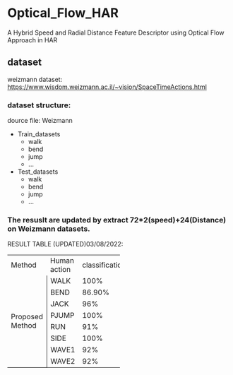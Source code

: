 # Optical_Flow_HAR
A Hybrid Speed and Radial Distance Feature Descriptor using Optical Flow Approach in HAR
## dataset 
weizmann dataset: https://www.wisdom.weizmann.ac.il/~vision/SpaceTimeActions.html
### dataset structure: 
dource file: Weizmann 
- Train_datasets
  - walk
  - bend
  - jump
  - ...
- Test_datasets
  - walk
  - bend
  - jump
  - ...
###  The resuslt are updated by extract 72*2(speed)+24(Distance) on Weizmann datasets.
RESULT TABLE (UPDATED)03/08/2022:
<table width="255" border="0" cellpadding="0" cellspacing="0" style="width:191.25pt;border-collapse:collapse;table-layout:fixed;">
   <colgroup><col width="72" span="2" style="width:54.00pt;">
   <col width="111" style="mso-width-source:userset;mso-width-alt:3552;">
   </colgroup><tbody><tr height="46" style="height:34.50pt;">
    <td class="xl65" height="46" width="72" style="height:34.50pt;width:54.00pt;" x:str="">Method</td>
    <td class="xl65" width="72" style="width:54.00pt;" x:str="">Human action</td>
    <td class="xl65" width="111" style="width:83.25pt;" x:str="">classification</td>
   </tr>
   <tr height="23" style="height:17.25pt;">
    <td class="xl66" height="184" rowspan="8" style="height:138.00pt;border-right:.5pt solid windowtext;border-bottom:.5pt solid windowtext;" x:str="">Proposed Method</td>
    <td class="xl65" x:str="">WALK</td>
    <td class="xl67" x:num="1.">100%</td>
   </tr>
   <tr height="23" style="height:17.25pt;">
    <td class="xl65" x:str="">BEND</td>
    <td class="xl68" x:num="0.86900000000000011">86.90%</td>
   </tr>
   <tr height="23" style="height:17.25pt;">
    <td class="xl65" x:str="">JACK</td>
    <td class="xl67" x:num="0.95999999999999996">96%</td>
   </tr>
   <tr height="23" style="height:17.25pt;">
    <td class="xl65" x:str="">PJUMP</td>
    <td class="xl67" x:num="1.">100%</td>
   </tr>
   <tr height="23" style="height:17.25pt;">
    <td class="xl65" x:str="">RUN</td>
    <td class="xl67" x:num="0.91000000000000003">91%</td>
   </tr>
   <tr height="23" style="height:17.25pt;">
    <td class="xl65" x:str="">SIDE</td>
    <td class="xl67" x:num="1.">100%</td>
   </tr>
   <tr height="23" style="height:17.25pt;">
    <td class="xl65" x:str="">WAVE1</td>
    <td class="xl67" x:num="0.92000000000000004">92%</td>
   </tr>
   <tr height="23" style="height:17.25pt;">
    <td class="xl65" x:str="">WAVE2</td>
    <td class="xl67" x:num="0.92000000000000004">92%</td>
   </tr>
  </tbody></table>
